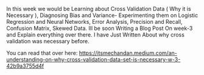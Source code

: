 In this week we would be Learning about Cross Validation Data ( Why it is Necessary ), Diagnosing Bias and Variance- Experimenting them on Logistic Regression and Neural Networks, Error Analysis, Precision and Recall, Confusion Matrix, Skewed Data.
Ill be soon Writing a Blog Post On week-3 and Explain everything over there. I have Just Written About why cross validation was necessary before. 


You can read that over here: https://itsmechandan.medium.com/an-understanding-on-why-cross-validation-data-set-is-necessary-w-3-42b9a3755d4f
